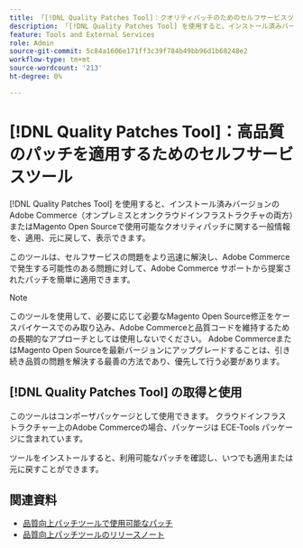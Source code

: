 ```yaml
---
title: 「[!DNL Quality Patches Tool]：クオリティパッチのためのセルフサービスツール」
description: 「[!DNL Quality Patches Tool] を使用すると、インストール済みバージョンのAdobe Commerce（オンプレミスとオンクラウドインフラストラクチャの両方）またはMagento Open Sourceで使用可能なクオリティパッチに関する一般情報を適用、元に戻し、表示できます」
feature: Tools and External Services
role: Admin
source-git-commit: 5c84a1606e171ff3c39f784b49bb96d1b68248e2
workflow-type: tm+mt
source-wordcount: '213'
ht-degree: 0%

---
```


# [!DNL Quality Patches Tool]：高品質のパッチを適用するためのセルフサービスツール

[!DNL Quality Patches Tool] を使用すると、インストール済みバージョンのAdobe Commerce（オンプレミスとオンクラウドインフラストラクチャの両方）またはMagento Open Sourceで使用可能なクオリティパッチに関する一般情報を、適用、元に戻して、表示できます。

このツールは、セルフサービスの問題をより迅速に解決し、Adobe Commerceで発生する可能性のある問題に対して、Adobe Commerce サポートから提案されたパッチを簡単に適用できます。

>[!NOTE]
>
>このツールを使用して、必要に応じて必要なMagento Open Source修正をケースバイケースでのみ取り込み、Adobe Commerceと品質コードを維持するための長期的なアプローチとしては使用しないでください。 Adobe CommerceまたはMagento Open Sourceを最新バージョンにアップグレードすることは、引き続き品質の問題を解決する最善の方法であり、優先して行う必要があります。

## [!DNL Quality Patches Tool] の取得と使用

このツールはコンポーザパッケージとして使用できます。 クラウドインフラストラクチャー上のAdobe Commerceの場合、パッケージは ECE-Tools パッケージに含まれています。

ツールをインストールすると、利用可能なパッチを確認し、いつでも適用または元に戻すことができます。

## 関連資料

* [品質向上パッチツールで使用可能なパッチ](/help/tools/quality-patches-tool/usage.md)
* [品質向上パッチツールのリリースノート](/help/tools/quality-patches-tool/release-notes.md)
